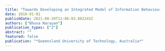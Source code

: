 ```yaml
---
title: "Towards Developing an Integrated Model of Information Behaviour"
date: 2010-01-01
publishDate: 2021-08-20T12:06:03.082243Z
authors: ["Bhuva Narayan"]
publication_types: ["2"]
abstract: ""
featured: false
publication: "*Queensland University of Technology, Australia*"
---
```


